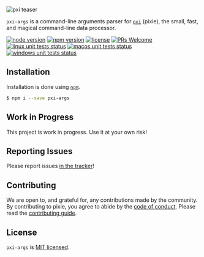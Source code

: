 ![pxi teaser][teaser]

`pxi-args` is a command-line arguments parser for [`pxi`][pxi] (pixie), the small, fast, and magical command-line data processor.

[![node version][shield-node]][node]
[![npm version][shield-npm]][npm-package]
[![license][shield-license]][license]
[![PRs Welcome][shield-prs]][contribute]
[![linux unit tests status][shield-unit-tests-linux]][actions]
[![macos unit tests status][shield-unit-tests-macos]][actions]
[![windows unit tests status][shield-unit-tests-windows]][actions]

## Installation

Installation is done using [`npm`][npm-install].

```bash
$ npm i --save pxi-args
```

## Work in Progress

This project is work in progress.
Use it at your own risk!

## Reporting Issues

Please report issues [in the tracker][issues]!

## Contributing

We are open to, and grateful for, any contributions made by the community.
By contributing to pixie, you agree to abide by the [code of conduct][code].
Please read the [contributing guide][contribute].

## License

`pxi-args` is [MIT licensed][license].

[actions]: https://github.com/Yord/pxi-args/actions
[code]: https://github.com/Yord/pxi-args/blob/master/CODE_OF_CONDUCT.md
[contribute]: https://github.com/Yord/pxi-args/blob/master/CONTRIBUTING.md
[issues]: https://github.com/Yord/pxi-args/issues
[license]: https://github.com/Yord/pxi-args/blob/master/LICENSE
[node]: https://nodejs.org/
[npm-install]: https://docs.npmjs.com/downloading-and-installing-packages-globally
[npm-package]: https://www.npmjs.com/package/pxi-args
[pxi]: https://github.com/Yord/pxi
[shield-license]: https://img.shields.io/npm/l/pxi-args?color=yellow&labelColor=313A42
[shield-node]: https://img.shields.io/node/v/pxi-args?color=red&labelColor=313A42
[shield-npm]: https://img.shields.io/npm/v/pxi-args.svg?color=orange&labelColor=313A42
[shield-prs]: https://img.shields.io/badge/PRs-welcome-green.svg?labelColor=313A42
[shield-unit-tests-linux]: https://github.com/Yord/pxi-args/workflows/linux/badge.svg?branch=master
[shield-unit-tests-macos]: https://github.com/Yord/pxi-args/workflows/macos/badge.svg?branch=master
[shield-unit-tests-windows]: https://github.com/Yord/pxi-args/workflows/windows/badge.svg?branch=master
[teaser]: https://github.com/Yord/pxi/blob/master/teaser.gif?raw=true